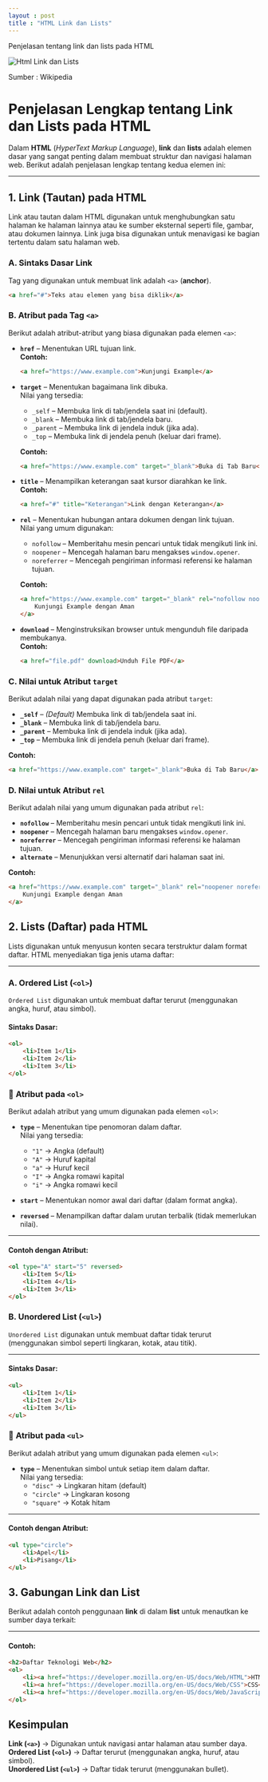 ```yaml
---
layout : post
title : "HTML Link dan Lists"
---
```



Penjelasan tentang link dan lists pada HTML

![Html Link dan Lists](/assets/images/html-link-dan-lists.png)

Sumber : Wikipedia 

# **Penjelasan Lengkap tentang Link dan Lists pada HTML**

Dalam **HTML** (*HyperText Markup Language*), **link** dan **lists** adalah elemen dasar yang sangat penting dalam membuat struktur dan navigasi halaman web. Berikut adalah penjelasan lengkap tentang kedua elemen ini:

---

## **1. Link (Tautan) pada HTML**
Link atau tautan dalam HTML digunakan untuk menghubungkan satu halaman ke halaman lainnya atau ke sumber eksternal seperti file, gambar, atau dokumen lainnya. Link juga bisa digunakan untuk menavigasi ke bagian tertentu dalam satu halaman web.

### **A. Sintaks Dasar Link**
Tag yang digunakan untuk membuat link adalah `<a>` (**anchor**).

```html
<a href="#">Teks atau elemen yang bisa diklik</a>
```

### **B. Atribut pada Tag `<a>`**
Berikut adalah atribut-atribut yang biasa digunakan pada elemen `<a>`:

- **`href`** – Menentukan URL tujuan link.  
    **Contoh:**
    ```html
    <a href="https://www.example.com">Kunjungi Example</a>
    ```

- **`target`** – Menentukan bagaimana link dibuka.  
    Nilai yang tersedia:  
    - `_self` – Membuka link di tab/jendela saat ini (default).  
    - `_blank` – Membuka link di tab/jendela baru.  
    - `_parent` – Membuka link di jendela induk (jika ada).  
    - `_top` – Membuka link di jendela penuh (keluar dari frame).  

    **Contoh:**
    ```html
    <a href="https://www.example.com" target="_blank">Buka di Tab Baru</a>
    ```

- **`title`** – Menampilkan keterangan saat kursor diarahkan ke link.  
    **Contoh:**
    ```html
    <a href="#" title="Keterangan">Link dengan Keterangan</a>
    ```

- **`rel`** – Menentukan hubungan antara dokumen dengan link tujuan.  
    Nilai yang umum digunakan:  
    - `nofollow` – Memberitahu mesin pencari untuk tidak mengikuti link ini.  
    - `noopener` – Mencegah halaman baru mengakses `window.opener`.  
    - `noreferrer` – Mencegah pengiriman informasi referensi ke halaman tujuan.  

    **Contoh:**
    ```html
    <a href="https://www.example.com" target="_blank" rel="nofollow noopener noreferrer">
        Kunjungi Example dengan Aman
    </a>
    ```

- **`download`** – Menginstruksikan browser untuk mengunduh file daripada membukanya.  
    **Contoh:**
    ```html
    <a href="file.pdf" download>Unduh File PDF</a>
    ```

### **C. Nilai untuk Atribut `target`**  
Berikut adalah nilai yang dapat digunakan pada atribut `target`:

- **`_self`** – *(Default)* Membuka link di tab/jendela saat ini.  
- **`_blank`** – Membuka link di tab/jendela baru.  
- **`_parent`** – Membuka link di jendela induk (jika ada).  
- **`_top`** – Membuka link di jendela penuh (keluar dari frame).  

**Contoh:**
```html
<a href="https://www.example.com" target="_blank">Buka di Tab Baru</a>
```
### **D. Nilai untuk Atribut `rel`**  
Berikut adalah nilai yang umum digunakan pada atribut `rel`:

- **`nofollow`** – Memberitahu mesin pencari untuk tidak mengikuti link ini.  
- **`noopener`** – Mencegah halaman baru mengakses `window.opener`.  
- **`noreferrer`** – Mencegah pengiriman informasi referensi ke halaman tujuan.  
- **`alternate`** – Menunjukkan versi alternatif dari halaman saat ini.  

**Contoh:**
```html
<a href="https://www.example.com" target="_blank" rel="noopener noreferrer">
    Kunjungi Example dengan Aman
</a>
```

## **2. Lists (Daftar) pada HTML**  
Lists digunakan untuk menyusun konten secara terstruktur dalam format daftar. HTML menyediakan tiga jenis utama daftar:

---

### **A. Ordered List (`<ol>`)**  
`Ordered List` digunakan untuk membuat daftar terurut (menggunakan angka, huruf, atau simbol).

#### **Sintaks Dasar:**
```html
<ol>
    <li>Item 1</li>
    <li>Item 2</li>
    <li>Item 3</li>
</ol>
```
### 🔹 **Atribut pada `<ol>`**  
Berikut adalah atribut yang umum digunakan pada elemen `<ol>`:

- **`type`** – Menentukan tipe penomoran dalam daftar.  
    Nilai yang tersedia:  
    - `"1"` → Angka (default)  
    - `"A"` → Huruf kapital  
    - `"a"` → Huruf kecil  
    - `"I"` → Angka romawi kapital  
    - `"i"` → Angka romawi kecil  

- **`start`** – Menentukan nomor awal dari daftar (dalam format angka).  

- **`reversed`** – Menampilkan daftar dalam urutan terbalik (tidak memerlukan nilai).  

---

#### **Contoh dengan Atribut:**
```html
<ol type="A" start="5" reversed>
    <li>Item 5</li>
    <li>Item 4</li>
    <li>Item 3</li>
</ol>
```
### **B. Unordered List (`<ul>`)**  
`Unordered List` digunakan untuk membuat daftar tidak terurut (menggunakan simbol seperti lingkaran, kotak, atau titik).

---

#### **Sintaks Dasar:**
```html
<ul>
    <li>Item 1</li>
    <li>Item 2</li>
    <li>Item 3</li>
</ul>
```
### 🔹 **Atribut pada `<ul>`**  
Berikut adalah atribut yang umum digunakan pada elemen `<ul>`:

- **`type`** – Menentukan simbol untuk setiap item dalam daftar.  
    Nilai yang tersedia:  
    - `"disc"` → Lingkaran hitam (default)  
    - `"circle"` → Lingkaran kosong  
    - `"square"` → Kotak hitam  

---

#### **Contoh dengan Atribut:**
```html
<ul type="circle">
    <li>Apel</li>
    <li>Pisang</li>
</ul>
```

## **3. Gabungan Link dan List**  
Berikut adalah contoh penggunaan **link** di dalam **list** untuk menautkan ke sumber daya terkait:

---

#### **Contoh:**
```html
<h2>Daftar Teknologi Web</h2>
<ol>
    <li><a href="https://developer.mozilla.org/en-US/docs/Web/HTML">HTML</a></li>
    <li><a href="https://developer.mozilla.org/en-US/docs/Web/CSS">CSS</a></li>
    <li><a href="https://developer.mozilla.org/en-US/docs/Web/JavaScript">JavaScript</a></li>
</ol>
```

##  **Kesimpulan**  
 **Link (`<a>`)** → Digunakan untuk navigasi antar halaman atau sumber daya.  
 **Ordered List (`<ol>`)** → Daftar terurut (menggunakan angka, huruf, atau simbol).  
 **Unordered List (`<ul>`)** → Daftar tidak terurut (menggunakan bullet).  
